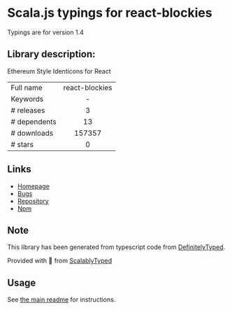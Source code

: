 
# Scala.js typings for react-blockies

Typings are for version 1.4

## Library description:
Ethereum Style Identicons for React

|                    |                 |
| ------------------ | :-------------: |
| Full name          | react-blockies |
| Keywords           | - |
| # releases         | 3 |
| # dependents       | 13 |
| # downloads        | 157357 |
| # stars            | 0 |

## Links
- [Homepage](https://github.com/stephensprinkle/react-blockies#readme)
- [Bugs](https://github.com/stephensprinkle/react-blockies/issues)
- [Repository](https://github.com/stephensprinkle/react-blockies)
- [Npm](https://www.npmjs.com/package/react-blockies)
    


## Note
This library has been generated from typescript code from [DefinitelyTyped](https://definitelytyped.org).

Provided with :purple_heart: from [ScalablyTyped](https://github.com/oyvindberg/ScalablyTyped)

## Usage
See [the main readme](../../readme.md) for instructions.


